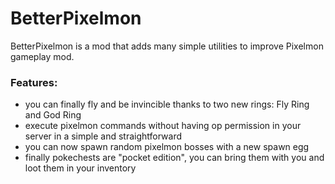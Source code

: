 # BetterPixelmon
BetterPixelmon is a mod that adds many simple utilities to improve Pixelmon gameplay mod.

### Features:
* you can finally fly and be invincible thanks to two new rings: Fly Ring and God Ring
* execute pixelmon commands without having op permission in your server in a simple and straightforward
* you can now spawn random pixelmon bosses with a new spawn egg
* finally pokechests are "pocket edition", you can bring them with you and loot them in your inventory
